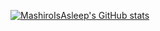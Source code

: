 [![MashiroIsAsleep's GitHub stats](https://github-readme-stats.vercel.app/api?username=MashiroIsAsleep)](https://github.com/anuraghazra/github-readme-stats)
